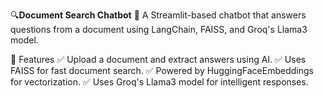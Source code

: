 🔍**Document Search Chatbot** 🤖
A Streamlit-based chatbot that answers questions from a document using LangChain, FAISS, and Groq's Llama3 model.

🚀 Features
✅ Upload a document and extract answers using AI.
✅ Uses FAISS for fast document search.
✅ Powered by HuggingFaceEmbeddings for vectorization.
✅ Uses Groq's Llama3 model for intelligent responses.

